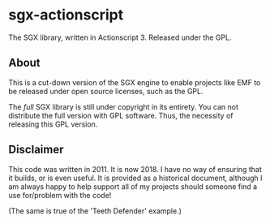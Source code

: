 # sgx-actionscript
The SGX library, written in Actionscript 3. Released under the GPL.

## About

This is a cut-down version of the SGX engine to enable projects like EMF to be released under open source licenses, such as the GPL.

The _full_ SGX library is still under copyright in its entirety. You can not distribute the full version with GPL software. Thus, the necessity of releasing this GPL version.

## Disclaimer

This code was written in 2011. It is now 2018. I have no way of ensuring that it builds, or is even useful. It is provided as a historical document, although I am always happy to help support all of my projects should someone find a use for/problem with the code!

(The same is true of the 'Teeth Defender' example.)
